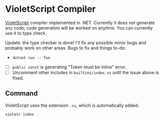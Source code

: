 # VioletScript Compiler

[VioletScript](https://violetscript.github.io) compiler implemented in .NET. Currently it does not generate any code; code generation will be worked on anytime. You can currently use it to type check.

Update: the type checker is done! I'll fix any possible minor bugs and probably work on other areas. Bugs to fix and things to-do:

- `dotnet run -- foo`
- [ ] `public const` is generating "Token must be inline" error.
- [ ] Uncomment other includes in `builtins/index.vs` until the issue above is fixed.

## Command

VioletScript uses the extension `.vs`, which is automatically added.

```
violetc index
```